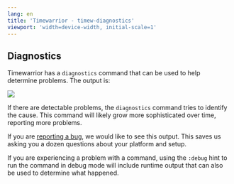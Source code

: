 ```yaml
---
lang: en
title: 'Timewarrior - timew-diagnostics'
viewport: 'width=device-width, initial-scale=1'
---
```


## Diagnostics

Timewarrior has a `diagnostics` command that can be used to help determine problems.
The output is:

![](/images/diag1.png)

If there are detectable problems, the `diagnostics` command tries to identify the cause.
This command will likely grow more sophisticated over time, reporting more problems.

If you are [reporting a bug](https://github.com/GothenburgBitFactory/timewarrior/issues), we would like to see this output.
This saves us asking you a dozen questions about your platform and setup.

If you are experiencing a problem with a command, using the `:debug` hint to run the command in debug mode will include runtime output that can also be used to determine what happened.
